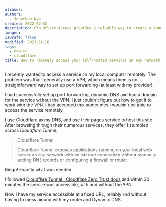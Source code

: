 ```yaml
---
aliases: 
authors:
  - Jonathan Nye
created: 2022-02-02
description: Cloudflare Access provides a reliable way to create a tunnel between your self-hosted service and Cloudflare. It is much easier to set up a self-hosted service with a domain, without worrying about port forwarding or dynamic DNS.
images: 
isDraft: false
modified: 2023-11-16
tags:
  - how-to
  - cloudflare
title: How to remotely access your self-hosted services on any network
---
```


I recently wanted to access a service on my local computer remotely.
The problem was that I generally use a VPN, which means there is no straightforward way to set up port forwarding (at least with my provider).

I had successfully set up port forwarding, dynamic DNS and had a domain for the service without the VPN. I just couldn't figure out how to get it to work with the VPN. I had accepted that sometimes I wouldn't be able to access the service remotely.

I use Cloudflare as my DNS, and use their pages service to host this site. After browsing through their numerous services, they offer, I stumbled across _Cloudflare Tunnel._

> Cloudflare Tunnel
> 
> Cloudflare Tunnel exposes applications running on your local web server on any network with an internet connection without manually adding DNS records or configuring a firewall or router.

Bingo! Exactly what was needed.

I followed [Cloudflare Tunnel · Cloudflare Zero Trust docs](https://developers.cloudflare.com/cloudflare-one/connections/connect-networks/) and within 30 minutes the service was accessible, with and without the VPN.

Now I have my service accessible at a fixed URL, reliably and without having to mess around with my router and Dynamic DNS.
